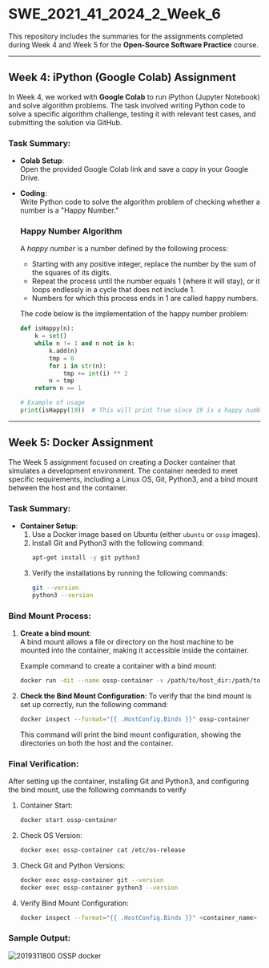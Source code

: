 # SWE_2021_41_2024_2_Week_6

This repository includes the summaries for the assignments completed during Week 4 and Week 5 for the **Open-Source Software Practice** course.

---

## Week 4: iPython (Google Colab) Assignment

In Week 4, we worked with **Google Colab** to run iPython (Jupyter Notebook) and solve algorithm problems. The task involved writing Python code to solve a specific algorithm challenge, testing it with relevant test cases, and submitting the solution via GitHub.

### Task Summary:

- **Colab Setup**:  
  Open the provided Google Colab link and save a copy in your Google Drive.

- **Coding**:  
  Write Python code to solve the algorithm problem of checking whether a number is a "Happy Number."

  ### Happy Number Algorithm
  A *happy number* is a number defined by the following process:
  - Starting with any positive integer, replace the number by the sum of the squares of its digits.
  - Repeat the process until the number equals 1 (where it will stay), or it loops endlessly in a cycle that does not include 1.
  - Numbers for which this process ends in 1 are called happy numbers.

  The code below is the implementation of the happy number problem:
  
  ```python
  def isHappy(n):
      k = set()
      while n != 1 and n not in k:
          k.add(n)
          tmp = 0
          for i in str(n):
              tmp += int(i) ** 2
          n = tmp
      return n == 1
  
  # Example of usage
  print(isHappy(19))  # This will print True since 19 is a happy number
---
## Week 5: Docker Assignment

The Week 5 assignment focused on creating a Docker container that simulates a development environment. The container needed to meet specific requirements, including a Linux OS, Git, Python3, and a bind mount between the host and the container.

### Task Summary:

- **Container Setup**:  
  1. Use a Docker image based on Ubuntu (either `ubuntu` or `ossp` images).  
  2. Install Git and Python3 with the following command:
     ```bash
     apt-get install -y git python3
     ```
  3. Verify the installations by running the following commands:
     ```bash
     git --version
     python3 --version
     ```

### Bind Mount Process:
1. **Create a bind mount**:  
   A bind mount allows a file or directory on the host machine to be mounted into the container, making it accessible inside the container.

   Example command to create a container with a bind mount:
   ```bash
   docker run -dit --name ossp-container -v /path/to/host_dir:/path/to/container_dir ubuntu
2. **Check the Bind Mount Configuration**:
   To verify that the bind mount is set up correctly, run the following command:
   ```bash
   docker inspect --format="{{ .HostConfig.Binds }}" ossp-container
   ```
   This command will print the bind mount configuration, showing the directories on both the host and the container.

### Final Verification:
After setting up the container, installing Git and Python3, and configuring the bind mount, use the following commands to verify
  1. Container Start:
     ```bash
     docker start ossp-container
     ```
  2. Check OS Version:
     ```bash
     docker exec ossp-container cat /etc/os-release
     ```
  3. Check Git and Python Versions:
     ```bash
     docker exec ossp-container git --version
     docker exec ossp-container python3 --version
     ```
  4. Verify Bind Mount Configuration:
     ```bash
     docker inspect --format="{{ .HostConfig.Binds }}" <container_name>
     ```
### Sample Output:
![2019311800 OSSP docker](https://github.com/user-attachments/assets/48acadf4-0316-4bc5-9c22-2c2ea8f70ef6)
     
